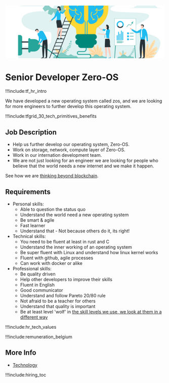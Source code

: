 

![](img/development_manager.jpg)


# Senior Developer Zero-OS

!!!include:tf_hr_intro

We have developed a new operating system called zos, and we are looking for more engineers to further develop this operating system.

!!!include:tfgrid_30_tech_primitives_benefits

## Job Description

- Help us further develop our operating system, Zero-OS.
- Work on storage, network, compute layer of Zero-OS.
- Work in our internation development team.
- We are not just looking for an engineer we are looking for people who believe that the world needs a new internet and we make it happen.

See how we are [thinking beyond blockchain](internet4).

## Requirements

- Personal skills:
  - Able to question the status quo
  - Understand the world need a new operating system
  - Be smart & agile
  - Fast learner
  - Understand that - Not because others do it, its right!
- Technical skills:
  - You need to be fluent at least in rust and C
  - Understand the inner working of an operating system
  - Be super fluent with Linux and understand how linux kernel works
  - Fluent with github, agile processes
  - Can work with docker or alike
- Professional skills:
  - Be quality driven
  - Help other developers to improve their skills
  - Fluent in English
  - Good communicator
  - Understand and follow Pareto 20/80 rule
  - Not afraid to be a teacher for others
  - Understand that quality is important
  - Be at least level 'wolf' in [the skill levels we use, we look at them in a different way](freeflow:p2p_awareness_level)
  
!!!include:hr_tech_values

!!!include:remuneration_belgium

## More Info

- [Technology](technology)

!!!include:hiring_toc